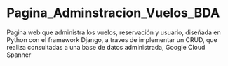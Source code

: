 # Pagina_Adminstracion_Vuelos_BDA
Pagina web que administra los vuelos, reservación y usuario, diseñada en Python con el framework Django, a traves de implementar  un CRUD, que realiza consultadas a una base de datos administrada, Google Cloud Spanner
